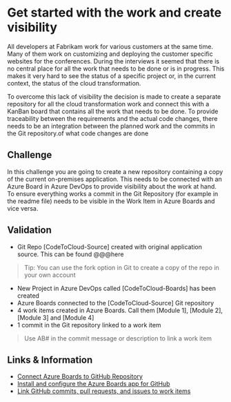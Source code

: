 # Get started with the work and create visibility

All developers at Fabrikam work for various customers at the same time. Many of them work on customizing and deploying the customer specific websites for the conferences. During the interviews it seemed that there is no central place for all the work that needs to be done or is in progress. This makes it very hard to see the status of a specific project or, in the current context, the status of the cloud transformation.

To overcome this lack of visibility the decision is made to create a separate repository for all the cloud transformation work and connect this with a KanBan board that contains all the work that needs to be done. To provide traceability between the requirements and the actual code changes, there needs to be an integration between the planned work and the commits in the Git repository.of what code changes are done

## Challenge
In this challenge you are going to create a new repository containing a copy of the current on-premises application. This needs to be connected with an Azure Board in Azure DevOps to provide visibility about the work at hand. To ensure everything works a commit in the Git Repository (for example in the readme file) needs to be visible in the Work Item in Azure Boards and vice versa.

## Validation
- Git Repo [CodeToCloud-Source] created with original application source. This can be found @@@here 
> Tip: You can use the fork option in Git to create a copy of the repo in your own account
- New Project in Azure DevOps called [CodeToCloud-Boards] has been created
- Azure Boards connected to the [CodeToCloud-Source] Git repository
- 4 work items created in Azure Boards. Call them [Module 1], [Module 2], [Module 3] and [Module 4]
- 1 commit in the Git repository linked to a work item 
> Use AB#<WorkItemID> in the commit message or description to link a work item

## Links & Information
* [Connect Azure Boards to GitHub Repository](https://github.com/marketplace/azure-boards)
* [Install and configure the Azure Boards app for GitHub](https://docs.microsoft.com/en-us/azure/devops/boards/github/install-github-app?view=azure-devops)
* [Link GitHub commits, pull requests, and issues to work items](https://docs.microsoft.com/en-us/azure/devops/boards/github/link-to-from-github?view=azure-devops)


